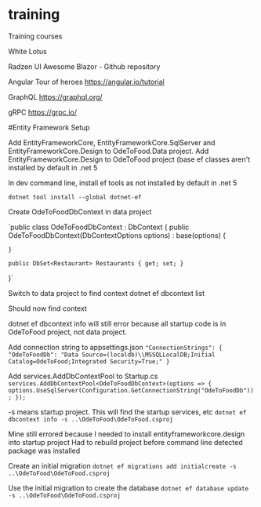 # training
Training courses

White Lotus

Radzen UI
Awesome Blazor - Github repository

Angular Tour of heroes
https://angular.io/tutorial

GraphQL
https://graphql.org/

gRPC
https://grpc.io/


#Entity Framework Setup

Add EntityFrameworkCore, EntityFrameworkCore.SqlServer and EntityFrameworkCore.Design to OdeToFood.Data project.
Add EntityFrameworkCore.Design to OdeToFood project (base ef classes aren't installed by default in .net 5

In dev command line, install ef tools as not installed by default in .net 5

`dotnet tool install --global dotnet-ef`

Create OdeToFoodDbContext in data project

`public class OdeToFoodDbContext : DbContext
{
	public OdeToFoodDbContext(DbContextOptions<OdeToFoodDbContext> options)
		: base(options)
	{

	}

	public DbSet<Restaurant> Restaurants { get; set; }

}`

Switch to data project to find context
dotnet ef dbcontext list

Should now find context

dotnet ef dbcontext info will still error because all startup code is in OdeToFood project, not data project.

Add connection string to appsettings.json
  `"ConnectionStrings": {
    "OdeToFoodDb": "Data Source=(localdb)\\MSSQLLocalDB;Initial Catalog=OdeToFood;Integrated Security=True;"
  }`

Add services.AddDbContextPool to Startup.cs
`services.AddDbContextPool<OdeToFoodDbContext>(options =>
{
	options.UseSqlServer(Configuration.GetConnectionString("OdeToFoodDb"));
});`

-s means startup project. This will find the startup services, etc
`dotnet ef dbcontext info -s ..\OdeToFood\OdeToFood.csproj`

Mine still errored because I needed to install entityframeworkcore.design into startup project
Had to rebuild project before command line detected package was installed

Create an initial migration
`dotnet ef migrations add initialcreate -s ..\OdeToFood\OdeToFood.csproj`

Use the initial migration to create the database
`dotnet ef database update -s ..\OdeToFood\OdeToFood.csproj`

